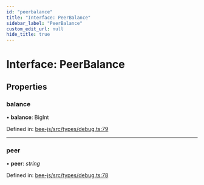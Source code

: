 ```yaml
---
id: "peerbalance"
title: "Interface: PeerBalance"
sidebar_label: "PeerBalance"
custom_edit_url: null
hide_title: true
---
```


# Interface: PeerBalance

## Properties

### balance

• **balance**: BigInt

Defined in: [bee-js/src/types/debug.ts:79](https://github.com/ethersphere/bee-js/blob/8087a81/src/types/debug.ts#L79)

___

### peer

• **peer**: *string*

Defined in: [bee-js/src/types/debug.ts:78](https://github.com/ethersphere/bee-js/blob/8087a81/src/types/debug.ts#L78)
